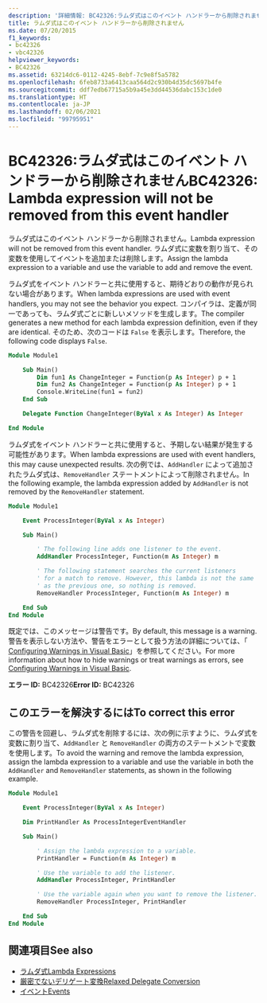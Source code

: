```yaml
---
description: '詳細情報: BC42326:ラムダ式はこのイベント ハンドラーから削除されません'
title: ラムダ式はこのイベント ハンドラーから削除されません
ms.date: 07/20/2015
f1_keywords:
- bc42326
- vbc42326
helpviewer_keywords:
- BC42326
ms.assetid: 63214dc6-0112-4245-8ebf-7c9e8f5a5782
ms.openlocfilehash: 6feb8733a6413caa564d2c930b4d35dc5697b4fe
ms.sourcegitcommit: ddf7edb67715a5b9a45e3dd44536dabc153c1de0
ms.translationtype: HT
ms.contentlocale: ja-JP
ms.lasthandoff: 02/06/2021
ms.locfileid: "99795951"
---
```

# <a name="bc42326-lambda-expression-will-not-be-removed-from-this-event-handler"></a><span data-ttu-id="85d75-103">BC42326:ラムダ式はこのイベント ハンドラーから削除されません</span><span class="sxs-lookup"><span data-stu-id="85d75-103">BC42326: Lambda expression will not be removed from this event handler</span></span>

<span data-ttu-id="85d75-104">ラムダ式はこのイベント ハンドラーから削除されません。</span><span class="sxs-lookup"><span data-stu-id="85d75-104">Lambda expression will not be removed from this event handler.</span></span> <span data-ttu-id="85d75-105">ラムダ式に変数を割り当て、その変数を使用してイベントを追加または削除します。</span><span class="sxs-lookup"><span data-stu-id="85d75-105">Assign the lambda expression to a variable and use the variable to add and remove the event.</span></span>

<span data-ttu-id="85d75-106">ラムダ式をイベント ハンドラーと共に使用すると、期待どおりの動作が見られない場合があります。</span><span class="sxs-lookup"><span data-stu-id="85d75-106">When lambda expressions are used with event handlers, you may not see the behavior you expect.</span></span> <span data-ttu-id="85d75-107">コンパイラは、定義が同一であっても、ラムダ式ごとに新しいメソッドを生成します。</span><span class="sxs-lookup"><span data-stu-id="85d75-107">The compiler generates a new method for each lambda expression definition, even if they are identical.</span></span> <span data-ttu-id="85d75-108">そのため、次のコードは `False` を表示します。</span><span class="sxs-lookup"><span data-stu-id="85d75-108">Therefore, the following code displays `False`.</span></span>

```vb
Module Module1

    Sub Main()
        Dim fun1 As ChangeInteger = Function(p As Integer) p + 1
        Dim fun2 As ChangeInteger = Function(p As Integer) p + 1
        Console.WriteLine(fun1 = fun2)
    End Sub

    Delegate Function ChangeInteger(ByVal x As Integer) As Integer

End Module
```

<span data-ttu-id="85d75-109">ラムダ式をイベント ハンドラーと共に使用すると、予期しない結果が発生する可能性があります。</span><span class="sxs-lookup"><span data-stu-id="85d75-109">When lambda expressions are used with event handlers, this may cause unexpected results.</span></span> <span data-ttu-id="85d75-110">次の例では、`AddHandler` によって追加されたラムダ式は、`RemoveHandler` ステートメントによって削除されません。</span><span class="sxs-lookup"><span data-stu-id="85d75-110">In the following example, the lambda expression added by `AddHandler` is not removed by the `RemoveHandler` statement.</span></span>

```vb
Module Module1

    Event ProcessInteger(ByVal x As Integer)

    Sub Main()

        ' The following line adds one listener to the event.
        AddHandler ProcessInteger, Function(m As Integer) m

        ' The following statement searches the current listeners
        ' for a match to remove. However, this lambda is not the same
        ' as the previous one, so nothing is removed.
        RemoveHandler ProcessInteger, Function(m As Integer) m

    End Sub
End Module
```

<span data-ttu-id="85d75-111">既定では、このメッセージは警告です。</span><span class="sxs-lookup"><span data-stu-id="85d75-111">By default, this message is a warning.</span></span> <span data-ttu-id="85d75-112">警告を表示しない方法や、警告をエラーとして扱う方法の詳細については、「 [Configuring Warnings in Visual Basic](/visualstudio/ide/configuring-warnings-in-visual-basic)」を参照してください。</span><span class="sxs-lookup"><span data-stu-id="85d75-112">For more information about how to hide warnings or treat warnings as errors, see [Configuring Warnings in Visual Basic](/visualstudio/ide/configuring-warnings-in-visual-basic).</span></span>

<span data-ttu-id="85d75-113">**エラー ID:** BC42326</span><span class="sxs-lookup"><span data-stu-id="85d75-113">**Error ID:** BC42326</span></span>

## <a name="to-correct-this-error"></a><span data-ttu-id="85d75-114">このエラーを解決するには</span><span class="sxs-lookup"><span data-stu-id="85d75-114">To correct this error</span></span>

<span data-ttu-id="85d75-115">この警告を回避し、ラムダ式を削除するには、次の例に示すように、ラムダ式を変数に割り当て、`AddHandler` と `RemoveHandler` の両方のステートメントで変数を使用します。</span><span class="sxs-lookup"><span data-stu-id="85d75-115">To avoid the warning and remove the lambda expression, assign the lambda expression to a variable and use the variable in both the `AddHandler` and `RemoveHandler` statements, as shown in the following example.</span></span>

```vb
Module Module1

    Event ProcessInteger(ByVal x As Integer)

    Dim PrintHandler As ProcessIntegerEventHandler

    Sub Main()

        ' Assign the lambda expression to a variable.
        PrintHandler = Function(m As Integer) m

        ' Use the variable to add the listener.
        AddHandler ProcessInteger, PrintHandler

        ' Use the variable again when you want to remove the listener.
        RemoveHandler ProcessInteger, PrintHandler

    End Sub
End Module
```

## <a name="see-also"></a><span data-ttu-id="85d75-116">関連項目</span><span class="sxs-lookup"><span data-stu-id="85d75-116">See also</span></span>

- [<span data-ttu-id="85d75-117">ラムダ式</span><span class="sxs-lookup"><span data-stu-id="85d75-117">Lambda Expressions</span></span>](../../programming-guide/language-features/procedures/lambda-expressions.md)
- [<span data-ttu-id="85d75-118">厳密でないデリゲート変換</span><span class="sxs-lookup"><span data-stu-id="85d75-118">Relaxed Delegate Conversion</span></span>](../../programming-guide/language-features/delegates/relaxed-delegate-conversion.md)
- [<span data-ttu-id="85d75-119">イベント</span><span class="sxs-lookup"><span data-stu-id="85d75-119">Events</span></span>](../../programming-guide/language-features/events/index.md)
